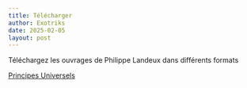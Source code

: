 ```yaml
---
title: Télécharger
author: Exotriks
date: 2025-02-05
layout: post
---
```


Téléchargez les ouvrages de Philippe Landeux dans différents formats


[Principes Universels](/assets/images/covers/recto/couverture_principes_universels_de_l_ordre_social_philippe_landeux_recto_648x960.jpg "Principes Universels De L'Ordre Social - Philippe Landeux")



